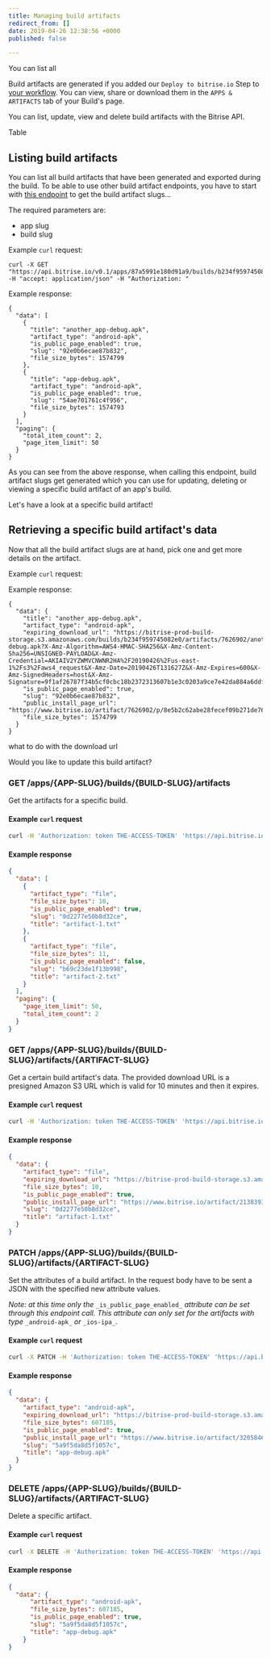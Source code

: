 ```yaml
---
title: Managing build artifacts
redirect_from: []
date: 2019-04-26 12:38:56 +0000
published: false

---
```

You can list all 

Build artifacts are generated if you added our `Deploy to bitrise.io` Step to [your workflow](/builds/build-artifacts-online/). You can view, share or download them in the `APPS & ARTIFACTS` tab of your Build's page. 

You can list, update, view and delete build artifacts with the Bitrise API.

Table

## Listing build artifacts

You can list all build artifacts that have been generated and exported during the build. To be able to use other build artifact endpoints, you have to start with [this endpoint](https://api-docs.bitrise.io/#/build-artifact/artifact-list) to get the build artifact slugs...

The required parameters are:

* app slug
* build slug

Example `curl` request:

    curl -X GET "https://api.bitrise.io/v0.1/apps/87a5991e180d91a9/builds/b234f959745082e0/artifacts" -H "accept: application/json" -H "Authorization: "

Example response:

    {
      "data": [
        {
          "title": "another_app-debug.apk",
          "artifact_type": "android-apk",
          "is_public_page_enabled": true,
          "slug": "92e0b6ecae87b832",
          "file_size_bytes": 1574799
        },
        {
          "title": "app-debug.apk",
          "artifact_type": "android-apk",
          "is_public_page_enabled": true,
          "slug": "54ae701761c4f956",
          "file_size_bytes": 1574793
        }
      ],
      "paging": {
        "total_item_count": 2,
        "page_item_limit": 50
      }
    }

As you can see from the above response, when calling this endpoint, build artifact slugs get generated which you can use for updating, deleting or viewing a specific build artifact of an app's build.

Let's have a look at a specific build artifact!

## Retrieving a specific build artifact's data

Now that all the build artifact slugs are at hand, pick one and get more details on the artifact.

Example `curl` request:

    

Example response:

    {
      "data": {
        "title": "another_app-debug.apk",
        "artifact_type": "android-apk",
        "expiring_download_url": "https://bitrise-prod-build-storage.s3.amazonaws.com/builds/b234f959745082e0/artifacts/7626902/another_app-debug.apk?X-Amz-Algorithm=AWS4-HMAC-SHA256&X-Amz-Content-Sha256=UNSIGNED-PAYLOAD&X-Amz-Credential=AKIAIV2YZWMVCNWNR2HA%2F20190426%2Fus-east-1%2Fs3%2Faws4_request&X-Amz-Date=20190426T131627Z&X-Amz-Expires=600&X-Amz-SignedHeaders=host&X-Amz-Signature=9f1af26787f34b5cf0cbc18b2372313607b1e3c0203a9ce7e42da884a6ddf70f",
        "is_public_page_enabled": true,
        "slug": "92e0b6ecae87b832",
        "public_install_page_url": "https://www.bitrise.io/artifact/7626902/p/8e5b2c62abe28fecef09b271de767920",
        "file_size_bytes": 1574799
      }
    }

what to do with the download url

Would you like to update this build artifact? 

### GET /apps/{APP-SLUG}/builds/{BUILD-SLUG}/artifacts

Get the artifacts for a specific build.

#### Example `curl` request

``` bash
curl -H 'Authorization: token THE-ACCESS-TOKEN' 'https://api.bitrise.io/v0.1/apps/APP-SLUG/builds/BUILD-SLUG/artifacts'
```

#### Example response

``` json
{
  "data": [
    {
      "artifact_type": "file",
      "file_size_bytes": 10,
      "is_public_page_enabled": true,
      "slug": "0d2277e50b8d32ce",
      "title": "artifact-1.txt"
    },
    {
      "artifact_type": "file",
      "file_size_bytes": 11,
      "is_public_page_enabled": false,
      "slug": "b69c23de1f13b998",
      "title": "artifact-2.txt"
    }
  ],
  "paging": {
    "page_item_limit": 50,
    "total_item_count": 2
  }
}
```

### GET /apps/{APP-SLUG}/builds/{BUILD-SLUG}/artifacts/{ARTIFACT-SLUG}

Get a certain build artifact's data. The provided download URL is a presigned Amazon S3 URL which is valid for 10 minutes and then it expires.

#### Example `curl` request

``` bash
curl -H 'Authorization: token THE-ACCESS-TOKEN' 'https://api.bitrise.io/v0.1/apps/APP-SLUG/builds/BUILD-SLUG/artifacts/ARTIFACT-SLUG'
```

#### Example response

``` json
{
  "data": {
    "artifact_type": "file",
    "expiring_download_url": "https://bitrise-prod-build-storage.s3.amazonaws.com/builds/9fb8eaaa4bdd3763/artifacts/2138393/artifact-1.txt?X-Amz-Algorithm=AWS4-HMAC-SHA256\u0026X-Amz-Content-Sha256=UNSIGNED-PAYLOAD\u0026X-Amz-Credential=AKIAIOC7N256G7J2W2TQ%2F20180718%2Fus-east-1%2Fs3%2Faws4_request\u0026X-Amz-Date=20180718T145942Z\u0026X-Amz-Expires=600\u0026X-Amz-SignedHeaders=host\u0026X-Amz-Signature=8b6b3c01265e78c43ded2069cc926f9832adcc115d3afd63050847bf97f5d6d3",
    "file_size_bytes": 10,
    "is_public_page_enabled": true,
    "public_install_page_url": "https://www.bitrise.io/artifact/2138393/p/6e7dc9c2b99492e6aa997a2e5d3f7413",
    "slug": "0d2277e50b8d32ce",
    "title": "artifact-1.txt"
  }
}
```

### PATCH /apps/{APP-SLUG}/builds/{BUILD-SLUG}/artifacts/{ARTIFACT-SLUG}

Set the attributes of a build artifact. In the request body have to be sent a JSON with the specified new attribute values.

_Note: at this time only the_ `_is_public_page_enabled_` _attribute can be set through this endpoint call. This attribute can only set for the artifacts with type_ `_android-apk_` _or_ `_ios-ipa_`_._

#### Example `curl` request

``` bash
curl -X PATCH -H 'Authorization: token THE-ACCESS-TOKEN' 'https://api.bitrise.io/v0.1/apps/APP-SLUG/builds/BUILD-SLUG/artifacts/ARTIFACT-SLUG' -d '{"is_public_page_enabled":true}'
```

#### Example response

``` json
{
  "data": {
    "artifact_type": "android-apk",
    "expiring_download_url": "https://bitrise-prod-build-storage.s3.amazonaws.com/builds/ddf4134555e833d8/artifacts/3205846/app-debug.apk?X-Amz-Algorithm=AWS4-HMAC-SHA256\u0026X-Amz-Content-Sha256=UNSIGNED-PAYLOAD\u0026X-Amz-Credential=AKIAIOC7N256G7J2W2TQ%2F20180718%2Fus-east-1%2Fs3%2Faws4_request\u0026X-Amz-Date=20180718T145943Z\u0026X-Amz-Expires=600\u0026X-Amz-SignedHeaders=host\u0026X-Amz-Signature=3a9bef9f09fdc082d2669deb7e2c760c141c5e8424df21cd96551ec79ca99330",
    "file_size_bytes": 607185,
    "is_public_page_enabled": true,
    "public_install_page_url": "https://www.bitrise.io/artifact/3205846/p/300e0121b50985fd631fe304d549006f",
    "slug": "5a9f5da8d5f1057c",
    "title": "app-debug.apk"
  }
}
```

### DELETE /apps/{APP-SLUG}/builds/{BUILD-SLUG}/artifacts/{ARTIFACT-SLUG}

Delete a specific artifact.

#### Example `curl` request

``` bash
curl -X DELETE -H 'Authorization: token THE-ACCESS-TOKEN' 'https://api.bitrise.io/v0.1/apps/APP-SLUG/builds/BUILD-SLUG/artifacts/ARTIFACT-SLUG'
```

#### Example response

``` json
{
  "data": {
      "artifact_type": "android-apk",
      "file_size_bytes": 607185,
      "is_public_page_enabled": true,
      "slug": "5a9f5da8d5f1057c",
      "title": "app-debug.apk"
    }
}
```